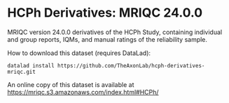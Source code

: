 # HCPh Derivatives: MRIQC 24.0.0

MRIQC version 24.0.0 derivatives of the HCPh Study, containing individual and group reports, IQMs, and manual ratings of the reliability sample.

How to download this dataset (requires DataLad):

```
datalad install https://github.com/TheAxonLab/hcph-derivatives-mriqc.git
```

An online copy of this dataset is available at https://mriqc.s3.amazonaws.com/index.html#HCPh/
